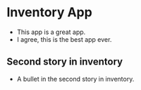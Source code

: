 # Inventory App

- This app is a great app.
- I agree, this is the best app ever.

## Second story in inventory

- A bullet in the second story in inventory.
